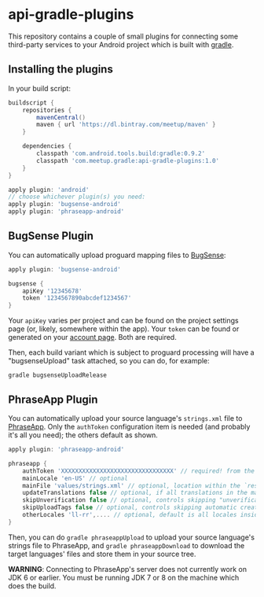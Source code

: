 api-gradle-plugins
==================

This repository contains a couple of small plugins for connecting some third-party services to your Android project which is built with [gradle][new-build-system].

Installing the plugins
----------------------

In your build script:

```groovy
buildscript {
    repositories {
        mavenCentral()
        maven { url 'https://dl.bintray.com/meetup/maven' }
    }

    dependencies {
        classpath 'com.android.tools.build:gradle:0.9.2'
        classpath 'com.meetup.gradle:api-gradle-plugins:1.0'
    }
}

apply plugin: 'android'
// choose whichever plugin(s) you need:
apply plugin: 'bugsense-android'
apply plugin: 'phraseapp-android'
```

BugSense Plugin
---------------

You can automatically upload proguard mapping files to [BugSense][]:

```groovy
apply plugin: 'bugsense-android'

bugsense {
    apiKey '12345678'
    token '1234567890abcdef1234567'
}
```

Your `apiKey` varies per project and can be found on the project settings page (or, likely, somewhere within the app). Your `token` can be found or generated on your [account page][bugsense-account]. Both are required.

Then, each build variant which is subject to proguard processing will have a "bugsenseUpload" task attached, so you can do, for example:

```
gradle bugsenseUploadRelease
```

PhraseApp Plugin
----------------

You can automatically upload your source language's `strings.xml` file to [PhraseApp][]. Only the `authToken` configuration item is needed (and probably it's all you need); the others default as shown.

```groovy
apply plugin: 'phraseapp-android'

phraseapp {
    authToken 'XXXXXXXXXXXXXXXXXXXXXXXXXXXXXXXX' // required! from the project settings page
    mainLocale 'en-US' // optional
    mainFile 'values/strings.xml' // optional, location within the `res` folder of your source strings in the main locale
    updateTranslations false // optional, if all translations in the main locale should be updated on upload
    skipUnverification false // optional, controls skipping "unverification" on upload
    skipUploadTags false // optional, controls skipping automatic creation of an upload tag
    otherLocales 'll-rr',.... // optional, default is all locales inside phraseapp except the main locale
}
```

Then, you can do `gradle phraseappUpload` to upload your source language's strings file to PhraseApp, and `gradle phraseappDownload` to download the target languages' files and store them in your source tree.

**WARNING**: Connecting to PhraseApp's server does not currently work on JDK 6 or earlier. You must be running JDK 7 or 8 on the machine which does the build.

[new-build-system]: http://tools.android.com/tech-docs/new-build-system "Android Tools Project Site: New Build System"
[BugSense]: http://www.bugsense.com/
[bugsense-account]: https://www.bugsense.com/account#myinfo
[PhraseApp]: https://phraseapp.com/
